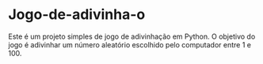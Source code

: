 # Jogo-de-adivinha-o
Este é um projeto simples de jogo de adivinhação em Python. O objetivo do jogo é adivinhar um número aleatório escolhido pelo computador entre 1 e 100.
